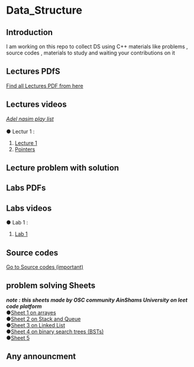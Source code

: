 # Data_Structure
## Introduction
I am working on this repo to collect DS using C++ materials like problems , source codes , materials to study and waiting your contributions on it 
## Lectures PDfS
[Find all Lectures PDF from here](https://github.com/Abdelrhman-Sayed70/Data_Structure/tree/main/Lectures%20PDF)<br />
## Lectures videos
*[Adel nasim play list](https://www.youtube.com/watch?v=owCqVRbZlbg&list=PLCInYL3l2AajqOUW_2SwjWeMwf4vL4RSp)*<br /><br />
● Lectur 1 :
<ol>
<li><a href="https://web.microsoftstream.com/video/3f4a2943-5a7f-4382-a6f9-430c0c90972f" title="Lec 1">Lecture 1 </a></li>
<li><a href="https://web.microsoftstream.com/video/7035e886-381b-4586-bcaf-bf706cc123e0?channelId=17695acc-caf5-43b4-8261-14018e4f8d6f" title="pointers">Pointers</a></li>
</ol>

## Lecture problem with solution
## Labs PDFs
## Labs videos 
● Lab 1 :
<ol>
<li><a href="https://web.microsoftstream.com/video/8c1fa665-f98d-4375-80fa-2a032c408c05" title="Lab 1">Lab 1</a></li>
</ol>

## Source codes
[Go to Source codes (important)](https://github.com/Abdelrhman-Sayed70/Data_Structure/tree/main/Sources)
## problem solving Sheets
***note : this sheets made by OSC community AinShams University on leet code platform***<br />
●[Sheet 1 on arrayes](https://leetcode.com/list/9rbyjeyv/)<br />
●[Sheet 2 on Stack and Queue](https://leetcode.com/list/9nmislwj/)<br />
●[Sheet 3 on Linked List](https://leetcode.com/list/9delnpat/)<br />
●[Sheet 4 on binary search trees (BSTs)](https://leetcode.com/list/9dcfe4re/)<br />
●[Sheet 5 ](https://leetcode.com/list/90w00rk6/)<br />
## Any announcment

